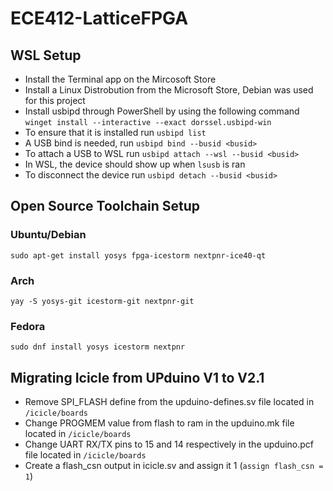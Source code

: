 # ECE412-LatticeFPGA
## WSL Setup
- Install the Terminal app on the Mircosoft Store
- Install a Linux Distrobution from the Microsoft Store, Debian was used for this project
- Install usbipd through PowerShell by using the following command `winget install --interactive --exact dorssel.usbipd-win`
- To ensure that it is installed run `usbipd list`
- A USB bind is needed, run `usbipd bind --busid <busid>`
- To attach a USB to WSL run `usbipd attach --wsl --busid <busid>`
- In WSL, the device should show up when `lsusb` is ran
- To disconnect the device run `usbipd detach --busid <busid>`
  
## Open Source Toolchain Setup
### Ubuntu/Debian
`sudo apt-get install yosys fpga-icestorm nextpnr-ice40-qt`
### Arch
`yay -S yosys-git icestorm-git nextpnr-git`
### Fedora
`sudo dnf install yosys icestorm nextpnr`

## Migrating Icicle from UPduino V1 to V2.1
- Remove SPI_FLASH define from the upduino-defines.sv file located in `/icicle/boards`
- Change PROGMEM value from flash to ram in the upduino.mk file located in `/icicle/boards`
- Change UART RX/TX pins to 15 and 14 respectively in the upduino.pcf file located in `/icicle/boards`
- Create a flash_csn output in icicle.sv and assign it 1 (`assign flash_csn = 1`) 

